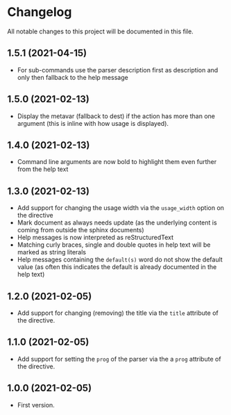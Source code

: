 # Changelog

All notable changes to this project will be documented in this file.

## 1.5.1 (2021-04-15)

- For sub-commands use the parser description first as description and only then fallback to the help message

## 1.5.0 (2021-02-13)

- Display the metavar (fallback to dest) if the action has more than one argument (this is inline with how usage is
  displayed).

## 1.4.0 (2021-02-13)

- Command line arguments are now bold to highlight them even further from the help text

## 1.3.0 (2021-02-13)

- Add support for changing the usage width via the `usage_width` option on the directive
- Mark document as always needs update (as the underlying content is coming from outside the sphinx documents)
- Help messages is now interpreted as reStructuredText
- Matching curly braces, single and double quotes in help text will be marked as string literals
- Help messages containing the `default(s)` word do not show the default value (as often this indicates the default is
  already documented in the help text)

## 1.2.0 (2021-02-05)

- Add support for changing (removing) the title via the `title` attribute of the directive.

## 1.1.0 (2021-02-05)

- Add support for setting the `prog` of the parser via the a `prog` attribute of the directive.

## 1.0.0 (2021-02-05)

- First version.
